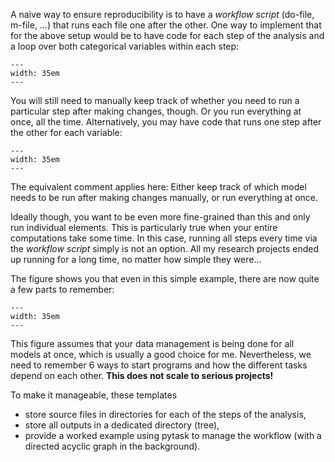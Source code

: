 A naive way to ensure reproducibility is to have a *workflow script* (do-file, m-file,
...) that runs each file one after the other. One way to implement that for the above
setup would be to have code for each step of the analysis and a loop over both
categorical variables within each step:

```{figure} ../figures/generated/steps_only_full.png
---
width: 35em
---
```

You will still need to manually keep track of whether you need to run a particular step
after making changes, though. Or you run everything at once, all the time.
Alternatively, you may have code that runs one step after the other for each variable:

```{figure} ../figures/generated/model_steps_full.png
---
width: 35em
---
```

The equivalent comment applies here: Either keep track of which model needs to be run
after making changes manually, or run everything at once.

Ideally though, you want to be even more fine-grained than this and only run individual
elements. This is particularly true when your entire computations take some time. In
this case, running all steps every time via the *workflow script* simply is not an
option. All my research projects ended up running for a long time, no matter how simple
they were...

The figure shows you that even in this simple example, there are now quite a few parts
to remember:

```{figure} ../figures/generated/model_steps_select.png
---
width: 35em
---
```

This figure assumes that your data management is being done for all models at once,
which is usually a good choice for me. Nevertheless, we need to remember 6 ways to start
programs and how the different tasks depend on each other. **This does not scale to
serious projects!**

To make it manageable, these templates

- store source files in directories for each of the steps of the analysis,
- store all outputs in a dedicated directory (tree),
- provide a worked example using pytask to manage the workflow (with a directed acyclic
  graph in the background).
